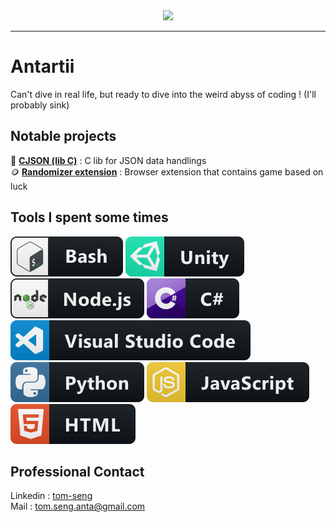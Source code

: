 <div align="center">
  <img src="https://github.com/antartii/antartii/assets/36498078/85f7acbf-ca36-492e-828e-e74a901585a6">
</div>

---

# Antartii
Can't dive in real life, but ready to dive into the weird abyss of coding ! (I'll probably sink)

## Notable projects
📖 [**CJSON (lib C)**](https://github.com/antartii/C_JSONlib) : C lib for JSON data handlings  
🪙 [**Randomizer extension**](https://github.com/antartii/randomizer_extension) : Browser extension that contains game based on luck

## Tools I spent some times
![](https://github.com/MikeCodesDotNET/ColoredBadges/blob/master/svg/dev/tools/bash.svg)
![](https://github.com/MikeCodesDotNET/ColoredBadges/blob/master/svg/dev/frameworks/unity.svg)
![](https://github.com/MikeCodesDotNET/ColoredBadges/blob/master/svg/dev/frameworks/nodejs.svg)
![](https://github.com/MikeCodesDotNET/ColoredBadges/blob/master/svg/dev/languages/csharp.svg)
![](https://github.com/MikeCodesDotNET/ColoredBadges/blob/master/svg/dev/tools/visualstudio_code.svg)
![](https://github.com/MikeCodesDotNET/ColoredBadges/blob/master/svg/dev/languages/python.svg)
![](https://github.com/MikeCodesDotNET/ColoredBadges/blob/master/svg/dev/languages/js.svg)
![](https://github.com/MikeCodesDotNET/ColoredBadges/blob/master/svg/dev/languages/html.svg)

## Professional Contact
Linkedin :  [tom-seng](https://www.linkedin.com/in/tom-seng/)  
Mail :  tom.seng.anta@gmail.com
